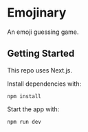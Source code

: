 # Emojinary

An emoji guessing game.

## Getting Started

This repo uses Next.js.

Install dependencies with:

```
npm install
```

Start the app with:

```
npm run dev
```
